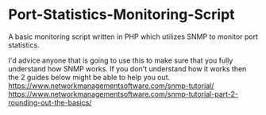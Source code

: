 # Port-Statistics-Monitoring-Script
A basic monitoring script written in PHP which utilizes SNMP to monitor port statistics. 

I'd advice anyone that is going to use this to make sure that you fully understand how SNMP works. If you don't understand how it works then the 2 guides below might be able to help you out.
https://www.networkmanagementsoftware.com/snmp-tutorial/
https://www.networkmanagementsoftware.com/snmp-tutorial-part-2-rounding-out-the-basics/

